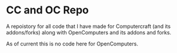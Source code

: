# CC and OC Repo
A repoistory for all code that I have made for Computercraft (and its addons/forks)
along with OpenComputers and its addons and forks.

As of current this is no code here for OpenComputers.
